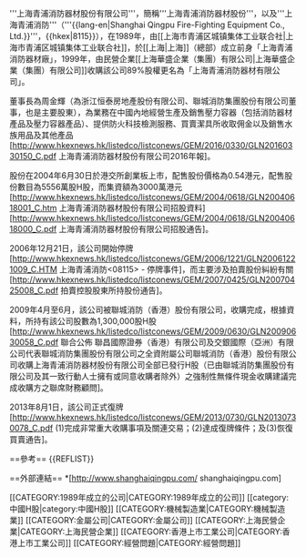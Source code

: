 
'''上海青浦消防器材股份有限公司'''，簡稱'''上海青浦消防器材股份'''，以及'''上海青浦消防'''（'''{{lang-en|Shanghai Qingpu Fire-Fighting Equipment Co., Ltd.}}'''，{{hkex|8115}}），在1989年，由[[上海市青浦区城镇集体工业联合社|上海市青浦区城镇集体工业联合社]]，於[[上海|上海]]（總部）成立前身「上海青浦消防器材廠」，1999年，由民營企業[[上海華盛企業（集團）有限公司|上海華盛企業（集團）有限公司]]收購該公司89%股權更名為「上海青浦消防器材有限公司」。

董事長為周金輝（為浙江恒泰房地產股份有限公司、聯城消防集團股份有限公司董事，也是主要股東），為業務在中國內地經營生產及銷售壓力容器（包括消防器材產品及壓力容器產品）、提供防火科技檢測服務、買賣潔具所收取佣金以及銷售水族用品及其他產品<ref>[http://www.hkexnews.hk/listedco/listconews/GEM/2016/0330/GLN20160330150_C.pdf 上海青浦消防器材股份有限公司2016年報]</ref>。

股份在2004年6月30日於港交所創業板上市，配售股份價格為0.54港元，配售股份數目為5556萬股H股，而集資額為3000萬港元<REF>[http://www.hkexnews.hk/listedco/listconews/GEM/2004/0618/GLN20040618001_C.htm 上海青浦消防器材股份有限公司招股資料]</REF><REF>[http://www.hkexnews.hk/listedco/listconews/GEM/2004/0618/GLN20040618000_C.pdf 上海青浦消防器材股份有限公司招股通告]</REF>。

2006年12月21日，該公司開始停牌<REF>[http://www.hkexnews.hk/listedco/listconews/GEM/2006/1221/GLN20061221009_C.HTM 上海青浦消防<08115> - 停牌事件]</REF>，而主要涉及拍賣股份糾紛有關<REF>[http://www.hkexnews.hk/listedco/listconews/GEM/2007/0425/GLN20070425008_C.pdf 拍賣控股股東所持股份通告]</REF>。

2009年4月至6月，該公司被聯城消防（香港）股份有限公司，收購完成，根據資料，所持有該公司股數為1,300,000股H股<REF>[http://www.hkexnews.hk/listedco/listconews/GEM/2009/0630/GLN20090630058_C.pdf 聯合公佈 聯昌國際證券（香港）有限公司及交銀國際（亞洲）有限公司代表聯城消防集團股份有限公司之全資附屬公司聯城消防（香港）股份有限公司收購上海青浦消防器材股份有限公司全部已發行H股（已由聯城消防集團股份有限公司及其一致行動人士擁有或同意收購者除外）之強制性無條件現金收購建議完成收購方之聯席財務顧問]</REF>。

2013年8月1日，該公司正式復牌<REF>[http://www.hkexnews.hk/listedco/listconews/GEM/2013/0730/GLN20130730078_C.pdf (1)完成非常重大收購事項及關連交易；(2)達成復牌條件；及(3)恢復買賣通告]</REF>。

==參考==
{{REFLIST}}

==外部連結==
*[http://www.shanghaiqingpu.com/ shanghaiqingpu.com]

[[CATEGORY:1989年成立的公司|CATEGORY:1989年成立的公司]]
[[category:中國H股|category:中國H股]]
[[CATEGORY:機械製造業|CATEGORY:機械製造業]]
[[CATEGORY:金屬公司|CATEGORY:金屬公司]]
[[CATEGORY:上海民營企業|CATEGORY:上海民營企業]]
[[CATEGORY:香港上市工業公司|CATEGORY:香港上市工業公司]]
[[CATEGORY:經營問題|CATEGORY:經營問題]]